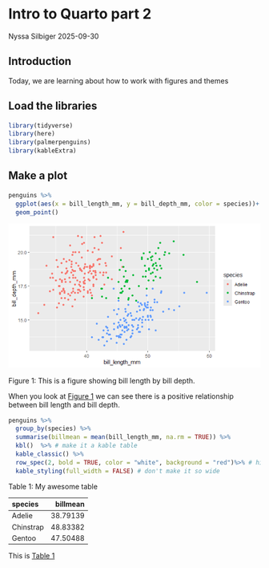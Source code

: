# Intro to Quarto part 2
Nyssa Silbiger
2025-09-30

<script src="Penguin2_files/libs/kePrint-0.0.1/kePrint.js"></script>

<link href="Penguin2_files/libs/lightable-0.0.1/lightable.css" rel="stylesheet" />



## Introduction

Today, we are learning about how to work with figures and themes

## Load the libraries

``` r
library(tidyverse)
library(here)
library(palmerpenguins)
library(kableExtra)
```

## Make a plot

``` r
penguins %>%
  ggplot(aes(x = bill_length_mm, y = bill_depth_mm, color = species))+
  geom_point()
```

<div id="fig-penguin-1">

<img src="../output/fig-penguin-1-1.png" data-fig-align="center" />


Figure 1: This is a figure showing bill length by bill depth.

</div>

When you look at
<a href="#fig-penguin-1" class="quarto-xref">Figure 1</a> we can see
there is a positive relationship between bill length and bill depth.

``` r
penguins %>%
  group_by(species) %>%
  summarise(billmean = mean(bill_length_mm, na.rm = TRUE)) %>%
  kbl()  %>% # make it a kable table
  kable_classic() %>%
  row_spec(2, bold = TRUE, color = "white", background = "red")%>% # highlight row 2
  kable_styling(full_width = FALSE) # don't make it so wide
```

<div id="tbl-penguin">

Table 1: My awesome table

<div class="cell-output-display">

| species   | billmean |
|:----------|---------:|
| Adelie    | 38.79139 |
| Chinstrap | 48.83382 |
| Gentoo    | 47.50488 |

</div>

</div>

This is <a href="#tbl-penguin" class="quarto-xref">Table 1</a>
